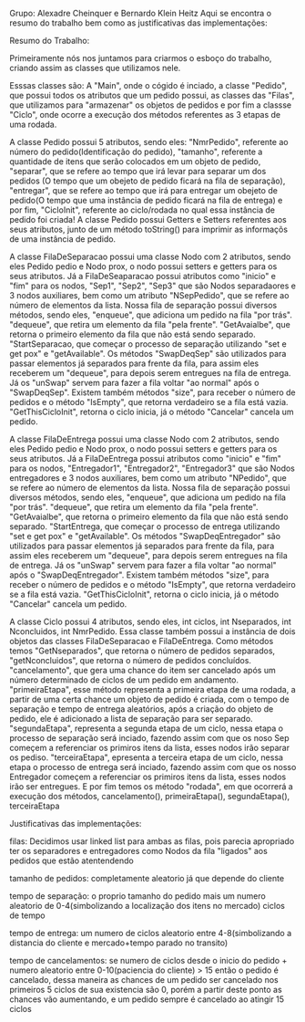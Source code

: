Grupo: Alexadre Cheinquer e Bernardo Klein Heitz
Aqui se encontra o resumo do trabalho bem como as justificativas das implementações:

Resumo do Trabalho: 

Primeiramente nós nos juntamos para criarmos o esboço do trabalho, criando assim as classes que utilizamos nele.

Esssas classes são: A "Main", onde o cógido é inciado, a classe "Pedido", que possui todos os atributos que um pedido possui,
as classes das "Filas", que utilizamos para "armazenar" os objetos de pedidos e por fim a classse "Ciclo", onde ocorre a execução
dos métodos referentes as 3 etapas de uma rodada.

A classe Pedido possui 5 atributos, sendo eles: "NmrPedido", referente ao número do pedido(Identificação do pedido), "tamanho", referente a quantidade de itens que serão colocados em um objeto de pedido, "separar", que se refere ao tempo que irá levar para separar um dos pedidos (O tempo que um obejeto de pedido ficará na fila de separação), "entregar", que se refere ao tempo que irá para entregar um obejeto de pedido(O tempo que uma instância de pedido ficará na fila de entrega) e por fim, "CicloInit", referente ao ciclo/rodada no qual essa instância de pedido foi criada!
A classe Pedido possui Getters e Setters referentes aos seus atributos, junto de um método toString() para imprimir as informaçõs de uma instância de pedido.

A classe FilaDeSeparacao possui uma classe Nodo com 2 atributos, sendo eles Pedido pedio e Nodo prox, o nodo possui setters e getters para os seus atributos. Já a FilaDeSeaparacao possui atributos como "inicio" e "fim" para os nodos, "Sep1", "Sep2", "Sep3" que são Nodos separadaores e 3 nodos auxiliares, bem como um atributo "NSepPedido", que se refere ao número de elementos da lista.
Nossa fila de separação possui diversos métodos, sendo eles, "enqueue", que adiciona um pedido na fila "por trás". "dequeue", que retira um elemento da fila "pela frente". "GetAvaialbe", que retorna o primeiro elemento da fila que não está sendo separado. "StartSeparacao, que começar o processo de separação utilizando "set e get pox" e "getAvailable". Os métodos "SwapDeqSep" são utilizados para passar elementos já separados para frente da fila, para assim eles receberem um "dequeue", para depois serem entregues na fila de entrega. Já os "unSwap" servem para fazer a fila voltar "ao normal" após o "SwapDeqSep". Existem também métodos "size", para receber o número de pedidos e o método "IsEmpty", que retorna verdadeiro se a fila está vazia. "GetThisCicloInit", retorna o ciclo inicia, já o método "Cancelar" cancela um pedido.

A classe FilaDeEntrega possui uma classe Nodo com 2 atributos, sendo eles Pedido pedio e Nodo prox, o nodo possui setters e getters para os seus atributos. Já a FilaDeEntrega possui atributos como "inicio" e "fim" para os nodos, "Entregador1", "Entregador2", "Entregador3" que são Nodos entregadores e 3 nodos auxiliares, bem como um atributo "NPedido", que se refere ao número de elementos da lista.
Nossa fila de separação possui diversos métodos, sendo eles, "enqueue", que adiciona um pedido na fila "por trás". "dequeue", que retira um elemento da fila "pela frente". "GetAvaialbe", que retorna o primeiro elemento da fila que não está sendo separado. "StartEntrega, que começar o processo de entrega utilizando "set e get pox" e "getAvailable". Os métodos "SwapDeqEntregador" são utilizados para passar elementos já separados para frente da fila, para assim eles receberem um "dequeue", para depois serem entregues na fila de entrega. Já os "unSwap" servem para fazer a fila voltar "ao normal" após o "SwapDeqEntregador". Existem também métodos "size", para receber o número de pedidos e o método "IsEmpty", que retorna verdadeiro se a fila está vazia. "GetThisCicloInit", retorna o ciclo inicia, já o método "Cancelar" cancela um pedido.

A classe Ciclo possui 4 atributos, sendo eles, int ciclos, int Nseparados, int Nconcluidos, int NmrPedido. Essa classe também possui a instância de dois objetos das classes FilaDeSeparacao e FilaDeEntrega. Como métodos temos "GetNseparados", que retorna o número de pedidos separados, "getNconcluidos", que retorna o número de pedidos concluídos. "cancelamento", que gera uma chance do item ser cancelado após um número determinado de ciclos de um pedido em andamento. "primeiraEtapa", esse método representa a primeira etapa de uma rodada, a partir de uma certa chance um objeto de pedido é criada, com o tempo de separação e tempo de entrega aleatórios, após a criação do objeto de pedido, ele é adicionado a lista de separação para ser separado. "segundaEtapa", representa a segunda etapa de um ciclo, nessa etapa o processo de separação será inciado, fazendo assim com que os noso Sep começem a referenciar os primiros itens da lista, esses nodos irão separar os pediso. "terceiraEtapa", epresenta a terceira etapa de um ciclo, nessa etapa o processo de entrega será inciado, fazendo assim com que os nosso Entregador começem a referenciar os primiros itens da lista, esses nodos irão ser entregues. E por fim temos os método "rodada", em que ocorrerá a execução dos métodos, cancelamento(), primeiraEtapa(), segundaEtapa(), terceiraEtapa


Justificativas das implementações:

filas: Decidimos usar linked list para ambas as filas, pois parecia apropriado ter os separadores e entregadores como Nodos da fila "ligados" aos pedidos que estão atentendendo

tamanho de pedidos: completamente aleatorio já que depende do cliente

tempo de separação: o proprio tamanho do pedido mais um numero aleatorio de 0-4(simbolizando a localização dos itens no mercado) ciclos de tempo

tempo de entrega: um numero de ciclos aleatorio entre 4-8(simbolizando a distancia do cliente e mercado+tempo parado no transito)

tempo de cancelamentos: se numero de ciclos desde o inicio do pedido + numero aleatorio entre 0-10(paciencia do cliente) > 15 então o pedido é cancelado, dessa maneira as chances de um pedido ser cancelado nos primeiros 5 ciclos de sua existencia são 0, porém a partir deste ponto as chances vão aumentando, e um pedido sempre é cancelado ao atingir 15 ciclos